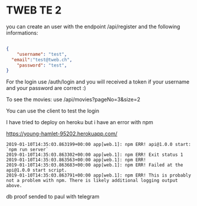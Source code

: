 # TWEB TE 2
you can create an user with the endpoint /api/register and the following informations:

```json

{
	"username": "test",
  "email":"test@tweb.ch",
	"password": "test",
}
```

For the login use /auth/login and you will received a token if your username and your password are correct :)

To see the movies: use /api/movies?pageNo=3&size=2


You can use the client to test the login 

I have tried to deploy on heroku but i have an error with npm 

https://young-hamlet-95202.herokuapp.com/

```
2019-01-10T14:35:03.863199+00:00 app[web.1]: npm ERR! api@1.0.0 start: `npm run server`
2019-01-10T14:35:03.863302+00:00 app[web.1]: npm ERR! Exit status 1
2019-01-10T14:35:03.863563+00:00 app[web.1]: npm ERR!
2019-01-10T14:35:03.863683+00:00 app[web.1]: npm ERR! Failed at the api@1.0.0 start script.
2019-01-10T14:35:03.863791+00:00 app[web.1]: npm ERR! This is probably not a problem with npm. There is likely additional logging output above.

```
 db proof sended to paul with telegram 
